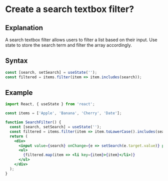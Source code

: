# Create a search textbox filter?

## Explanation
A search textbox filter allows users to filter a list based on their input. Use state to store the search term and filter the array accordingly.

## Syntax
```jsx
const [search, setSearch] = useState('');
const filtered = items.filter(item => item.includes(search));
```

## Example
```jsx
import React, { useState } from 'react';

const items = ['Apple', 'Banana', 'Cherry', 'Date'];

function SearchFilter() {
  const [search, setSearch] = useState('');
  const filtered = items.filter(item => item.toLowerCase().includes(search.toLowerCase()));
  return (
    <div>
      <input value={search} onChange={e => setSearch(e.target.value)} placeholder="Search..." />
      <ul>
        {filtered.map(item => <li key={item}>{item}</li>)}
      </ul>
    </div>
  );
}
``` 